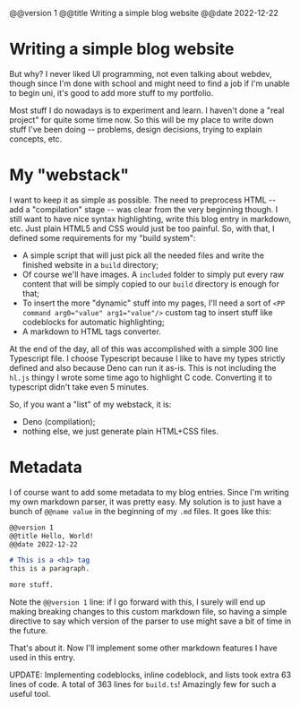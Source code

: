 @@version 1
@@title Writing a simple blog website
@@date 2022-12-22

# Writing a simple blog website
But why? I never liked UI programming, not even talking about webdev, though since I'm done with school and might need to find a job if I'm unable to begin uni, it's good to add more stuff to my portfolio.

Most stuff I do nowadays is to experiment and learn. I haven't done a "real project" for quite some time now. So this will be my place to write down stuff I've been doing -- problems, design decisions, trying to explain concepts, etc.

# My "webstack"
I want to keep it as simple as possible. The need to preprocess HTML -- add a "compilation" stage -- was clear from the very beginning though. I still want to have nice syntax highlighting, write this blog entry in markdown, etc. Just plain HTML5 and CSS would just be too painful.
So, with that, I defined some requirements for my "build system":
* A simple script that will just pick all the needed files and write the finished website in a `build` directory;
* Of course we'll have images. A `included` folder to simply put every raw content that will be simply copied to our `build` directory is enough for that;
* To insert the more "dynamic" stuff into my pages, I'll need a sort of `<PP command arg0="value" arg1="value"/>` custom tag to insert stuff like codeblocks for automatic highlighting;
* A markdown to HTML tags converter.

At the end of the day, all of this was accomplished with a simple 300 line Typescript file. I choose Typescript because I like to have my types strictly defined and also because Deno can run it as-is.
This is not including the `hl.js` thingy I wrote some time ago to highlight C code. Converting it to typescript didn't take even 5 minutes.

So, if you want a "list" of my webstack, it is:
* Deno (compilation);
* nothing else, we just generate plain HTML+CSS files.

# Metadata
I of course want to add some metadata to my blog entries. Since I'm writing my own markdown parser, it was pretty easy. My solution is to just have a bunch of `@@name value` in the beginning of my `.md` files. It goes like this:
```md
@@version 1
@@title Hello, World!
@@date 2022-12-22

# This is a <h1> tag
this is a paragraph.

more stuff.
```

Note the `@@version 1` line: if I go forward with this, I surely will end up making breaking changes to this custom markdown file, so having a simple directive to say which version of the parser to use might save a bit of time in the future.

That's about it. Now I'll implement some other markdown features I have used in this entry.

UPDATE: Implementing codeblocks, inline codeblock, and lists took extra 63 lines of code. A total of 363 lines for `build.ts`! Amazingly few for such a useful tool.
